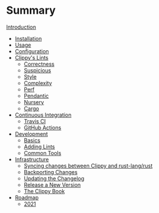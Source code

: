 # Summary

[Introduction](README.md)

- [Installation](installation.md)
- [Usage](usage.md)
- [Configuration](configuration.md)
- [Clippy's Lints](lints/README.md)
    - [Correctness]()
    - [Suspicious]()
    - [Style]()
    - [Complexity]()
    - [Perf]()
    - [Pendantic]()
    - [Nursery]()
    - [Cargo]()
- [Continuous Integration](continuous_integration/README.md)
    - [Travis CI](continuous_integration/travis.md)
    - [GitHub Actions](continuous_integration/github_actions.md)
- [Development](development/README.md)
    - [Basics](development/basics.md)
    - [Adding Lints](development/adding_lints.md)
    - [Common Tools](development/common_tools_writing_lints.md)
- [Infrastructure](infrastructure/README.md)
    - [Syncing changes between Clippy and rust-lang/rust](infrastructure/sync.md)
    - [Backporting Changes](infrastructure/backport.md)
    - [Updating the Changelog](infrastructure/changelog_update.md)
    - [Release a New Version](infrastructure/release.md)
    - [The Clippy Book](infrastructure/book.md)
- [Roadmap](roadmap/README.md)
    - [2021](roadmap/2021.md)

